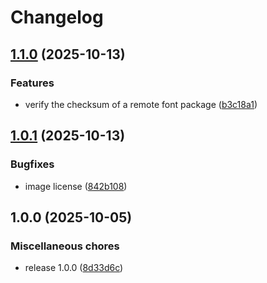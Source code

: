 # Changelog

## [1.1.0](https://github.com/michael-grosshaeuser/rac_font_init/compare/v1.0.1...v1.1.0) (2025-10-13)

### Features

* verify the checksum of a remote font package ([b3c18a1](https://github.com/michael-grosshaeuser/rac_font_init/commit/b3c18a1e3354b4734042e9e168778d8b3e42869f))

## [1.0.1](https://github.com/michael-grosshaeuser/rac_font_init/compare/v1.0.0...v1.0.1) (2025-10-13)

### Bugfixes

* image license ([842b108](https://github.com/michael-grosshaeuser/rac_font_init/commit/842b108e2b38fb977315fa01f4363dd05239a47b))

## 1.0.0 (2025-10-05)

### Miscellaneous chores

* release 1.0.0 ([8d33d6c](https://github.com/michael-grosshaeuser/rac_font_init/commit/8d33d6c558df3c090b5339f7d55bf0342013a535))
